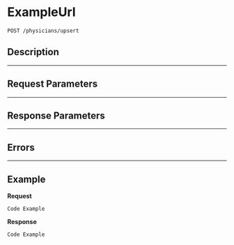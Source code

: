 # ExampleUrl

    POST /physicians/upsert

## Description

***

## Request Parameters

***

## Response Parameters

***

## Errors

***

## Example
**Request**

    Code Example

**Response**

    Code Example
